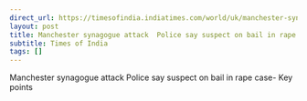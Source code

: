 ```yaml
---
direct_url: https://timesofindia.indiatimes.com/world/uk/manchester-synagogue-attack-suspect-on-rape-bail-linked-to-islamist-ideology-key-points/articleshow/124300427.cms
layout: post
title: Manchester synagogue attack  Police say suspect on bail in rape case- Key points
subtitle: Times of India
tags: []
---
```


Manchester synagogue attack  Police say suspect on bail in rape case- Key points
